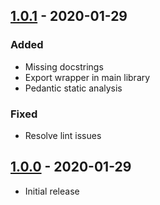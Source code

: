 ## [1.0.1] - 2020-01-29
### Added
  - Missing docstrings
  - Export wrapper in main library
  - Pedantic static analysis

### Fixed
  - Resolve lint issues

## [1.0.0] - 2020-01-29
  - Initial release

[Unreleased]: https://github.com/truthmast/sign_in_with_apple_js/compare/acff126b2039985107c70521cd152045524d021e...HEAD
[1.0.1]: https://github.com/truthmast/sign_in_with_apple_js/compare/e96f01a405198a42ef2ef7e20c6ee5f2ffac7943...acff126b2039985107c70521cd152045524d021e
[1.0.0]: https://github.com/truthmast/sign_in_with_apple_js/commit/e96f01a405198a42ef2ef7e20c6ee5f2ffac7943